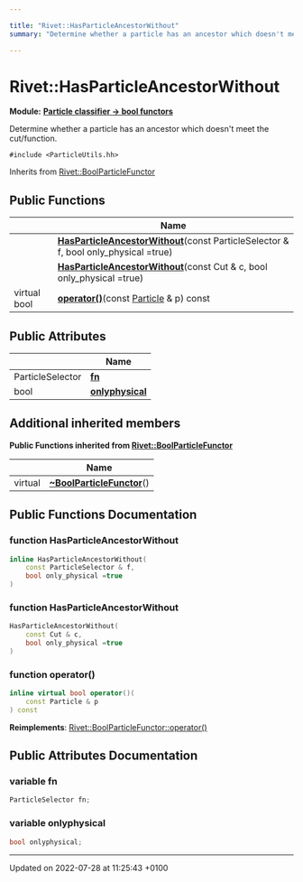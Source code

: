 ```yaml
---

title: "Rivet::HasParticleAncestorWithout"
summary: "Determine whether a particle has an ancestor which doesn't meet the cut/function. "

---
```


# Rivet::HasParticleAncestorWithout

**Module:** **[Particle classifier -> bool functors](http://example.org/modules/group__particleutils__p2bool/)**



Determine whether a particle has an ancestor which doesn't meet the cut/function. 


`#include <ParticleUtils.hh>`

Inherits from [Rivet::BoolParticleFunctor](http://example.org/classes/structrivet_1_1boolparticlefunctor/)

## Public Functions

|                | Name           |
| -------------- | -------------- |
| | **[HasParticleAncestorWithout](http://example.org/classes/structrivet_1_1hasparticleancestorwithout/#function-hasparticleancestorwithout)**(const ParticleSelector & f, bool only_physical =true) |
| | **[HasParticleAncestorWithout](http://example.org/classes/structrivet_1_1hasparticleancestorwithout/#function-hasparticleancestorwithout)**(const Cut & c, bool only_physical =true) |
| virtual bool | **[operator()](http://example.org/classes/structrivet_1_1hasparticleancestorwithout/#function-operator())**(const <a href="http://example.org/classes/classrivet_1_1particle/">Particle</a> & p) const |

## Public Attributes

|                | Name           |
| -------------- | -------------- |
| ParticleSelector | **[fn](http://example.org/classes/structrivet_1_1hasparticleancestorwithout/#variable-fn)**  |
| bool | **[onlyphysical](http://example.org/classes/structrivet_1_1hasparticleancestorwithout/#variable-onlyphysical)**  |

## Additional inherited members

**Public Functions inherited from [Rivet::BoolParticleFunctor](http://example.org/classes/structrivet_1_1boolparticlefunctor/)**

|                | Name           |
| -------------- | -------------- |
| virtual | **[~BoolParticleFunctor](http://example.org/classes/structrivet_1_1boolparticlefunctor/#function-~boolparticlefunctor)**() |


## Public Functions Documentation

### function HasParticleAncestorWithout

```cpp
inline HasParticleAncestorWithout(
    const ParticleSelector & f,
    bool only_physical =true
)
```


### function HasParticleAncestorWithout

```cpp
HasParticleAncestorWithout(
    const Cut & c,
    bool only_physical =true
)
```


### function operator()

```cpp
inline virtual bool operator()(
    const Particle & p
) const
```


**Reimplements**: [Rivet::BoolParticleFunctor::operator()](http://example.org/classes/structrivet_1_1boolparticlefunctor/#function-operator())


## Public Attributes Documentation

### variable fn

```cpp
ParticleSelector fn;
```


### variable onlyphysical

```cpp
bool onlyphysical;
```


-------------------------------

Updated on 2022-07-28 at 11:25:43 +0100